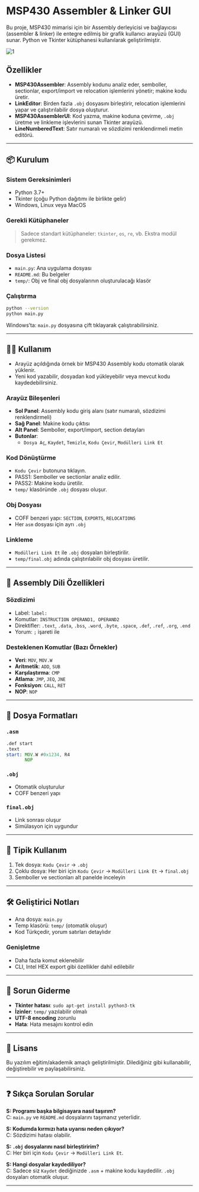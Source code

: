 # MSP430 Assembler & Linker GUI

Bu proje, MSP430 mimarisi için bir Assembly derleyicisi ve bağlayıcısı (assembler & linker) ile entegre edilmiş bir grafik kullanıcı arayüzü (GUI) sunar. Python ve Tkinter kütüphanesi kullanılarak geliştirilmiştir.

![1](https://github.com/user-attachments/assets/4de5f12e-d52d-4f7c-94ba-584d6edbca38)


## Özellikler

- **MSP430Assembler**: Assembly kodunu analiz eder, semboller, sectionlar, export/import ve relocation işlemlerini yönetir; makine kodu üretir.
- **LinkEditor**: Birden fazla `.obj` dosyasını birleştirir, relocation işlemlerini yapar ve çalıştırılabilir dosya oluşturur.
- **MSP430AssemblerUI**: Kod yazma, makine koduna çevirme, `.obj` üretme ve linkleme işlevlerini sunan Tkinter arayüzü.
- **LineNumberedText**: Satır numaralı ve sözdizimi renklendirmeli metin editörü.

---

## 📦 Kurulum

### Sistem Gereksinimleri

- Python 3.7+
- Tkinter (çoğu Python dağıtımı ile birlikte gelir)
- Windows, Linux veya MacOS

### Gerekli Kütüphaneler

> Sadece standart kütüphaneler: `tkinter`, `os`, `re`, vb. Ekstra modül gerekmez.

### Dosya Listesi

- `main.py`: Ana uygulama dosyası
- `README.md`: Bu belgeler
- `temp/`: Obj ve final obj dosyalarının oluşturulacağı klasör

### Çalıştırma

```bash
python --version
python main.py
```

Windows’ta: `main.py` dosyasına çift tıklayarak çalıştırabilirsiniz.

---

## 🧑‍💻 Kullanım

- Arayüz açıldığında örnek bir MSP430 Assembly kodu otomatik olarak yüklenir.
- Yeni kod yazabilir, dosyadan kod yükleyebilir veya mevcut kodu kaydedebilirsiniz.

### Arayüz Bileşenleri

- **Sol Panel**: Assembly kodu giriş alanı (satır numaralı, sözdizimi renklendirmeli)
- **Sağ Panel**: Makine kodu çıktısı
- **Alt Panel**: Semboller, export/import, section detayları
- **Butonlar**:
  - `Dosya Aç`, `Kaydet`, `Temizle`, `Kodu Çevir`, `Modülleri Link Et`

### Kod Dönüştürme

- `Kodu Çevir` butonuna tıklayın.
- PASS1: Semboller ve sectionlar analiz edilir.
- PASS2: Makine kodu üretilir.
- `temp/` klasöründe `.obj` dosyası oluşur.

### Obj Dosyası

- COFF benzeri yapı: `SECTION`, `EXPORTS`, `RELOCATIONS`
- Her `asm` dosyası için ayrı `.obj`

### Linkleme

- `Modülleri Link Et` ile `.obj` dosyaları birleştirilir.
- `temp/final.obj` adında çalıştırılabilir obj dosyası üretilir.

---

## 🧩 Assembly Dili Özellikleri

### Sözdizimi

- Label: `label:`
- Komutlar: `INSTRUCTION OPERAND1, OPERAND2`
- Direktifler: `.text`, `.data`, `.bss`, `.word`, `.byte`, `.space`, `.def`, `.ref`, `.org`, `.end`
- Yorum: `;` işareti ile

### Desteklenen Komutlar (Bazı Örnekler)

- **Veri**: `MOV`, `MOV.W`
- **Aritmetik**: `ADD`, `SUB`
- **Karşılaştırma**: `CMP`
- **Atlama**: `JMP`, `JEQ`, `JNE`
- **Fonksiyon**: `CALL`, `RET`
- **NOP**: `NOP`

---

## 📂 Dosya Formatları

### `.asm`

```asm
.def start
.text
start: MOV.W #0x1234, R4
       NOP
```

### `.obj`

- Otomatik oluşturulur
- COFF benzeri yapı

### `final.obj`

- Link sonrası oluşur
- Simülasyon için uygundur

---

## 🚀 Tipik Kullanım

1. Tek dosya: `Kodu Çevir` → `.obj`
2. Çoklu dosya: Her biri için `Kodu Çevir` → `Modülleri Link Et` → `final.obj`
3. Semboller ve sectionları alt panelde inceleyin

---

## 🛠️ Geliştirici Notları

- Ana dosya: `main.py`
- Temp klasörü: `temp/` (otomatik oluşur)
- Kod Türkçedir, yorum satırları detaylıdır

### Genişletme

- Daha fazla komut eklenebilir
- CLI, Intel HEX export gibi özellikler dahil edilebilir

---

## 🧯 Sorun Giderme

- **Tkinter hatası**: `sudo apt-get install python3-tk`
- **İzinler**: `temp/` yazılabilir olmalı
- **UTF-8 encoding** zorunlu
- **Hata**: Hata mesajını kontrol edin

---

## 📄 Lisans

Bu yazılım eğitim/akademik amaçlı geliştirilmiştir. Dilediğiniz gibi kullanabilir, değiştirebilir ve paylaşabilirsiniz.

---

## ❓ Sıkça Sorulan Sorular

**S: Programı başka bilgisayara nasıl taşırım?**  
C: `main.py` ve `README.md` dosyalarını taşımanız yeterlidir.  

**S: Kodumda kırmızı hata uyarısı neden çıkıyor?**  
C: Sözdizimi hatası olabilir.  

**S: `.obj` dosyalarını nasıl birleştiririm?**  
C: Her biri için `Kodu Çevir` → `Modülleri Link Et`.  

**S: Hangi dosyalar kaydediliyor?**  
C: Sadece siz `Kaydet` dediğinizde `.asm` + makine kodu kaydedilir. `.obj` dosyaları otomatik oluşur.

---

